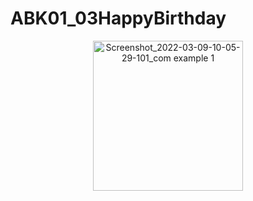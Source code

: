 # ABK01_03HappyBirthday

<p align="center">
<img width="240" alt="Screenshot_2022-03-09-10-05-29-101_com example 1" src="https://user-images.githubusercontent.com/32328761/168731237-11428e5f-2b62-41e7-9f5f-f3890eb8c83a.png">
